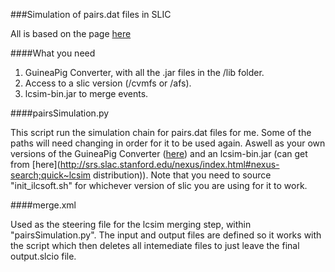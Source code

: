 ###Simulation of pairs.dat files in SLIC

All is based on the page [here](https://wikis.bris.ac.uk/display/sid/Simulation+of+the+background+events+for+the+SiD+detector)

####What you need

1. GuineaPig Converter, with all the .jar files in the /lib folder.
2. Access to a slic version (/cvmfs or /afs).
3. lcsim-bin.jar to merge events.

####pairsSimulation.py

This script run the simulation chain for pairs.dat files for me. Some of the paths will need changing in order for it to be used again. Aswell as your own versions of the GuineaPig Converter ([here](https://github.com/Schuea/GuineaPigConverter/tree/master/GuineaPig_conversion)) and an lcsim-bin.jar (can get from [here](http://srs.slac.stanford.edu/nexus/index.html#nexus-search;quick~lcsim distribution)). Note that you need to source "init_ilcsoft.sh" for whichever version of slic you are using for it to work.

####merge.xml

Used as the steering file for the lcsim merging step, within "pairsSimulation.py". The input and output files are defined so it works with the script which then deletes all intemediate files to just leave the final output.slcio file. 